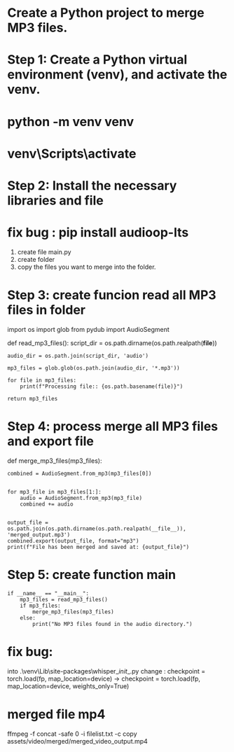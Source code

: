 # Create a Python project to merge MP3 files. #

# Step 1: Create a Python virtual environment (venv), and activate the venv.
# python -m venv venv
# venv\Scripts\activate


# Step 2: Install the necessary libraries and file
# fix bug : pip install audioop-lts
1. create file  main.py 
2. create folder  
3. copy the files you want to merge into the folder. 


# Step 3: create funcion read all MP3 files in  folder

import os
import glob
from pydub import AudioSegment 

def read_mp3_files():
    script_dir = os.path.dirname(os.path.realpath(__file__))
    
    audio_dir = os.path.join(script_dir, 'audio')
    
    mp3_files = glob.glob(os.path.join(audio_dir, '*.mp3'))
    
    for file in mp3_files:
        print(f"Processing file:: {os.path.basename(file)}")

    return mp3_files

# Step 4: process merge all MP3 files and export file

def merge_mp3_files(mp3_files):

    combined = AudioSegment.from_mp3(mp3_files[0])


    for mp3_file in mp3_files[1:]:
        audio = AudioSegment.from_mp3(mp3_file)
        combined += audio
    

    output_file = os.path.join(os.path.dirname(os.path.realpath(__file__)), 'merged_output.mp3')
    combined.export(output_file, format="mp3")
    print(f"File has been merged and saved at: {output_file}")

# Step 5: create function main
    if __name__ == "__main__":
        mp3_files = read_mp3_files()
        if mp3_files:
            merge_mp3_files(mp3_files)
        else:
            print("No MP3 files found in the audio directory.")

# fix bug: 
into   .\venv\Lib\site-packages\whisper\__init__.py
change : checkpoint = torch.load(fp, map_location=device)  -> checkpoint = torch.load(fp, map_location=device, weights_only=True)
  

# merged file mp4 
ffmpeg -f concat -safe 0 -i filelist.txt -c copy assets/video/merged/merged_video_output.mp4
